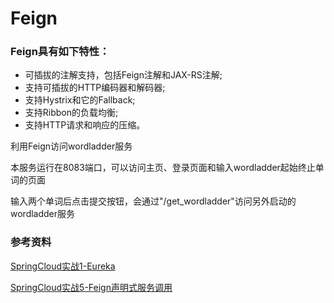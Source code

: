 # Feign

### Feign具有如下特性：

- 可插拔的注解支持，包括Feign注解和JAX-RS注解;
- 支持可插拔的HTTP编码器和解码器;
- 支持Hystrix和它的Fallback;
- 支持Ribbon的负载均衡;
- 支持HTTP请求和响应的压缩。

利用Feign访问wordladder服务

本服务运行在8083端口，可以访问主页、登录页面和输入wordladder起始终止单词的页面

输入两个单词后点击提交按钮，会通过"/get_wordladder"访问另外启动的wordladder服务

### 参考资料

[SpringCloud实战1-Eureka](https://www.cnblogs.com/huangjuncong/p/9020474.html)

[SpringCloud实战5-Feign声明式服务调用](https://www.cnblogs.com/huangjuncong/p/9053576.html)
